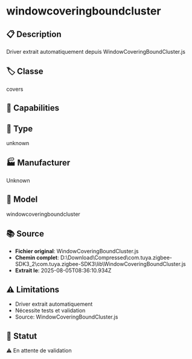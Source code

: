 # windowcoveringboundcluster

## 📋 Description
Driver extrait automatiquement depuis WindowCoveringBoundCluster.js

## 🏷️ Classe
covers

## 🔧 Capabilities


## 📡 Type
unknown

## 🏭 Manufacturer
Unknown

## 📱 Model
windowcoveringboundcluster

## 📚 Source
- **Fichier original**: WindowCoveringBoundCluster.js
- **Chemin complet**: D:\Download\Compressed\com.tuya.zigbee-SDK3_2\com.tuya.zigbee-SDK3\lib\WindowCoveringBoundCluster.js
- **Extrait le**: 2025-08-05T08:36:10.934Z

## ⚠️ Limitations
- Driver extrait automatiquement
- Nécessite tests et validation
- Source: WindowCoveringBoundCluster.js

## 🚀 Statut
⚠️ En attente de validation
